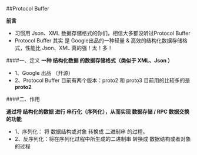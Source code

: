 ##Protocol Buffer

**前言**
- 习惯用 Json、XML 数据存储格式的你们，相信大多都没听过Protocol Buffer
- Protocol Buffer 其实 是 Google出品的一种轻量 & 高效的结构化数据存储格式，性能比 Json、XML 真的强！太！多！


####一、定义
**一种 结构化数据 的数据存储格式（类似于 XML、Json ）**
- 1、Google 出品 （开源）
- 2、Protocol Buffer 目前有两个版本：proto2 和 proto3
目前用的比较多的是 **proto2**

####二、作用

**通过将 结构化的数据 进行 串行化（序列化），从而实现 数据存储 / RPC 数据交换的功能**
- 1、序列化： 将 数据结构或对象 转换成 二进制串 的过程。
- 2、反序列化：将在序列化过程中所生成的二进制串 转换成 数据结构或者对象 的过程
